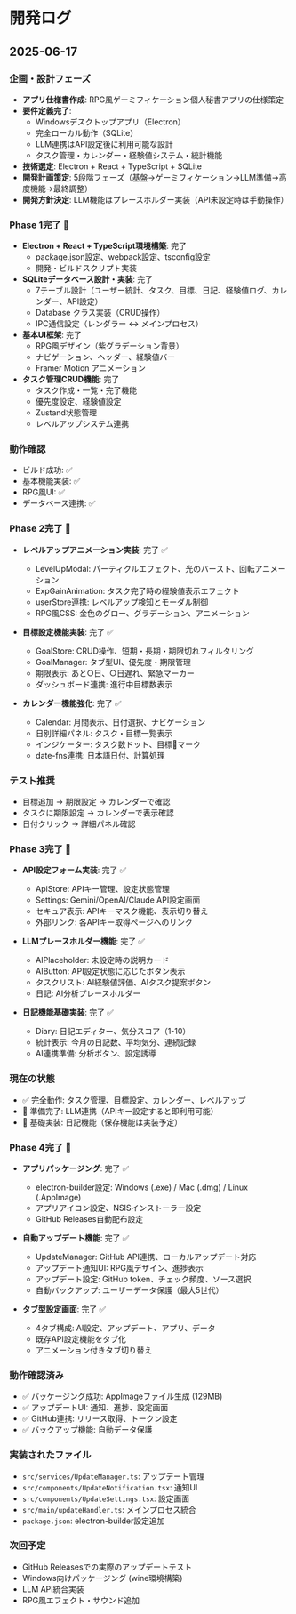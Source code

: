 # 開発ログ

## 2025-06-17
### 企画・設計フェーズ
- **アプリ仕様書作成**: RPG風ゲーミフィケーション個人秘書アプリの仕様策定
- **要件定義完了**: 
  - Windowsデスクトップアプリ（Electron）
  - 完全ローカル動作（SQLite）
  - LLM連携はAPI設定後に利用可能な設計
  - タスク管理・カレンダー・経験値システム・統計機能
- **技術選定**: Electron + React + TypeScript + SQLite
- **開発計画策定**: 5段階フェーズ（基盤→ゲーミフィケーション→LLM準備→高度機能→最終調整）
- **開発方針決定**: LLM機能はプレースホルダー実装（API未設定時は手動操作）

### Phase 1完了 🎉
- **Electron + React + TypeScript環境構築**: 完了
  - package.json設定、webpack設定、tsconfig設定
  - 開発・ビルドスクリプト実装
- **SQLiteデータベース設計・実装**: 完了
  - 7テーブル設計（ユーザー統計、タスク、目標、日記、経験値ログ、カレンダー、API設定）
  - Database クラス実装（CRUD操作）
  - IPC通信設定（レンダラー ↔ メインプロセス）
- **基本UI框架**: 完了
  - RPG風デザイン（紫グラデーション背景）
  - ナビゲーション、ヘッダー、経験値バー
  - Framer Motion アニメーション
- **タスク管理CRUD機能**: 完了
  - タスク作成・一覧・完了機能
  - 優先度設定、経験値設定
  - Zustand状態管理
  - レベルアップシステム連携

### 動作確認
- ビルド成功: ✅
- 基本機能実装: ✅ 
- RPG風UI: ✅
- データベース連携: ✅

### Phase 2完了 🎉
- **レベルアップアニメーション実装**: 完了 ✅
  - LevelUpModal: パーティクルエフェクト、光のバースト、回転アニメーション
  - ExpGainAnimation: タスク完了時の経験値表示エフェクト
  - userStore連携: レベルアップ検知とモーダル制御
  - RPG風CSS: 金色のグロー、グラデーション、アニメーション

- **目標設定機能実装**: 完了 ✅
  - GoalStore: CRUD操作、短期・長期・期限切れフィルタリング
  - GoalManager: タブ型UI、優先度・期限管理
  - 期限表示: あと○日、○日遅れ、緊急マーカー
  - ダッシュボード連携: 進行中目標数表示

- **カレンダー機能強化**: 完了 ✅
  - Calendar: 月間表示、日付選択、ナビゲーション
  - 日別詳細パネル: タスク・目標一覧表示
  - インジケーター: タスク数ドット、目標🎯マーク
  - date-fns連携: 日本語日付、計算処理

### テスト推奨
- 目標追加 → 期限設定 → カレンダーで確認
- タスクに期限設定 → カレンダーで表示確認  
- 日付クリック → 詳細パネル確認

### Phase 3完了 🤖
- **API設定フォーム実装**: 完了 ✅
  - ApiStore: APIキー管理、設定状態管理
  - Settings: Gemini/OpenAI/Claude API設定画面
  - セキュア表示: APIキーマスク機能、表示切り替え
  - 外部リンク: 各APIキー取得ページへのリンク

- **LLMプレースホルダー機能**: 完了 ✅
  - AIPlaceholder: 未設定時の説明カード
  - AIButton: API設定状態に応じたボタン表示
  - タスクリスト: AI経験値評価、AIタスク提案ボタン
  - 日記: AI分析プレースホルダー

- **日記機能基礎実装**: 完了 ✅
  - Diary: 日記エディター、気分スコア（1-10）
  - 統計表示: 今月の日記数、平均気分、連続記録
  - AI連携準備: 分析ボタン、設定誘導

### 現在の状態
- ✅ 完全動作: タスク管理、目標設定、カレンダー、レベルアップ
- 🔧 準備完了: LLM連携（APIキー設定すると即利用可能）
- 📝 基礎実装: 日記機能（保存機能は実装予定）

### Phase 4完了 🚀
- **アプリパッケージング**: 完了 ✅
  - electron-builder設定: Windows (.exe) / Mac (.dmg) / Linux (.AppImage)
  - アプリアイコン設定、NSISインストーラー設定
  - GitHub Releases自動配布設定

- **自動アップデート機能**: 完了 ✅
  - UpdateManager: GitHub API連携、ローカルアップデート対応
  - アップデート通知UI: RPG風デザイン、進捗表示
  - アップデート設定: GitHub token、チェック頻度、ソース選択
  - 自動バックアップ: ユーザーデータ保護（最大5世代）

- **タブ型設定画面**: 完了 ✅
  - 4タブ構成: AI設定、アップデート、アプリ、データ
  - 既存API設定機能をタブ化
  - アニメーション付きタブ切り替え

### 動作確認済み
- ✅ パッケージング成功: AppImageファイル生成 (129MB)
- ✅ アップデートUI: 通知、進捗、設定画面
- ✅ GitHub連携: リリース取得、トークン設定
- ✅ バックアップ機能: 自動データ保護

### 実装されたファイル
- `src/services/UpdateManager.ts`: アップデート管理
- `src/components/UpdateNotification.tsx`: 通知UI
- `src/components/UpdateSettings.tsx`: 設定画面
- `src/main/updateHandler.ts`: メインプロセス統合
- `package.json`: electron-builder設定追加

### 次回予定
- GitHub Releasesでの実際のアップデートテスト
- Windows向けパッケージング (wine環境構築)
- LLM API統合実装
- RPG風エフェクト・サウンド追加
